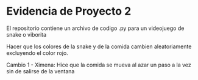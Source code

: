 # Evidencia de Proyecto 2

El repositorio contiene un archivo de codigo .py para un videojuego de snake o viborita

Hacer que los colores de la snake y de la comida cambien aleatoriamente excluyendo el color rojo.

Cambio 1 - Ximena: Hice que la comida se mueva al azar un paso a la vez sin de salirse de la ventana

